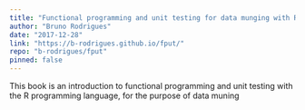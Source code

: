 ```yaml
---
title: "Functional programming and unit testing for data munging with R"
author: "Bruno Rodrigues"
date: "2017-12-28"
link: "https://b-rodrigues.github.io/fput/"
repo: "b-rodrigues/fput"
pinned: false
---
```


This book is an introduction to functional programming and unit testing with the R programming language, for the purpose of data muning
